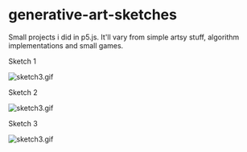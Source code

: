 # generative-art-sketches
Small projects i did in p5.js. It'll vary from simple artsy stuff, algorithm implementations and small games.


Sketch 1

![sketch3.gif](https://i.postimg.cc/MZ3JqLKL/sketch3.gif)

Sketch 2

![sketch3.gif](https://i.postimg.cc/MZ3JqLKL/sketch3.gif)

Sketch 3

![sketch3.gif](https://i.postimg.cc/MZ3JqLKL/sketch3.gif)
